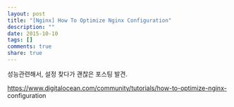 ```yaml
---
layout: post
title: "[Nginx] How To Optimize Nginx Configuration"
description: ""
date: 2015-10-10
tags: []
comments: true
share: true
---
```


성능관련해서, 설정 찾다가 괜찮은 포스팅 발견.

https://www.digitalocean.com/community/tutorials/how-to-optimize-nginx-
configuration

